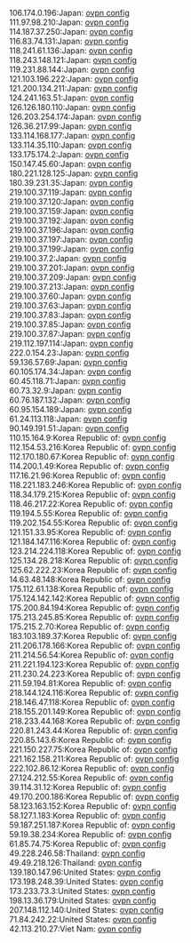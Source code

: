 106.174.0.196:Japan: [ovpn config](vpn/106_174_0_196.ovpn)  
111.97.98.210:Japan: [ovpn config](vpn/111_97_98_210.ovpn)  
114.187.37.250:Japan: [ovpn config](vpn/114_187_37_250.ovpn)  
116.83.74.131:Japan: [ovpn config](vpn/116_83_74_131.ovpn)  
118.241.61.136:Japan: [ovpn config](vpn/118_241_61_136.ovpn)  
118.243.148.121:Japan: [ovpn config](vpn/118_243_148_121.ovpn)  
119.231.88.144:Japan: [ovpn config](vpn/119_231_88_144.ovpn)  
121.103.196.222:Japan: [ovpn config](vpn/121_103_196_222.ovpn)  
121.200.134.211:Japan: [ovpn config](vpn/121_200_134_211.ovpn)  
124.241.163.51:Japan: [ovpn config](vpn/124_241_163_51.ovpn)  
126.126.180.110:Japan: [ovpn config](vpn/126_126_180_110.ovpn)  
126.203.254.174:Japan: [ovpn config](vpn/126_203_254_174.ovpn)  
126.36.217.99:Japan: [ovpn config](vpn/126_36_217_99.ovpn)  
133.114.168.177:Japan: [ovpn config](vpn/133_114_168_177.ovpn)  
133.114.35.110:Japan: [ovpn config](vpn/133_114_35_110.ovpn)  
133.175.174.2:Japan: [ovpn config](vpn/133_175_174_2.ovpn)  
150.147.45.60:Japan: [ovpn config](vpn/150_147_45_60.ovpn)  
180.221.128.125:Japan: [ovpn config](vpn/180_221_128_125.ovpn)  
180.39.231.35:Japan: [ovpn config](vpn/180_39_231_35.ovpn)  
219.100.37.119:Japan: [ovpn config](vpn/219_100_37_119.ovpn)  
219.100.37.120:Japan: [ovpn config](vpn/219_100_37_120.ovpn)  
219.100.37.159:Japan: [ovpn config](vpn/219_100_37_159.ovpn)  
219.100.37.192:Japan: [ovpn config](vpn/219_100_37_192.ovpn)  
219.100.37.196:Japan: [ovpn config](vpn/219_100_37_196.ovpn)  
219.100.37.197:Japan: [ovpn config](vpn/219_100_37_197.ovpn)  
219.100.37.199:Japan: [ovpn config](vpn/219_100_37_199.ovpn)  
219.100.37.2:Japan: [ovpn config](vpn/219_100_37_2.ovpn)  
219.100.37.201:Japan: [ovpn config](vpn/219_100_37_201.ovpn)  
219.100.37.209:Japan: [ovpn config](vpn/219_100_37_209.ovpn)  
219.100.37.213:Japan: [ovpn config](vpn/219_100_37_213.ovpn)  
219.100.37.60:Japan: [ovpn config](vpn/219_100_37_60.ovpn)  
219.100.37.63:Japan: [ovpn config](vpn/219_100_37_63.ovpn)  
219.100.37.83:Japan: [ovpn config](vpn/219_100_37_83.ovpn)  
219.100.37.85:Japan: [ovpn config](vpn/219_100_37_85.ovpn)  
219.100.37.87:Japan: [ovpn config](vpn/219_100_37_87.ovpn)  
219.112.197.114:Japan: [ovpn config](vpn/219_112_197_114.ovpn)  
222.0.154.23:Japan: [ovpn config](vpn/222_0_154_23.ovpn)  
59.136.57.69:Japan: [ovpn config](vpn/59_136_57_69.ovpn)  
60.105.174.34:Japan: [ovpn config](vpn/60_105_174_34.ovpn)  
60.45.118.71:Japan: [ovpn config](vpn/60_45_118_71.ovpn)  
60.73.32.9:Japan: [ovpn config](vpn/60_73_32_9.ovpn)  
60.76.187.132:Japan: [ovpn config](vpn/60_76_187_132.ovpn)  
60.95.154.189:Japan: [ovpn config](vpn/60_95_154_189.ovpn)  
61.24.113.118:Japan: [ovpn config](vpn/61_24_113_118.ovpn)  
90.149.191.51:Japan: [ovpn config](vpn/90_149_191_51.ovpn)  
110.15.164.9:Korea Republic of: [ovpn config](vpn/110_15_164_9.ovpn)  
112.154.53.216:Korea Republic of: [ovpn config](vpn/112_154_53_216.ovpn)  
112.170.180.67:Korea Republic of: [ovpn config](vpn/112_170_180_67.ovpn)  
114.200.1.49:Korea Republic of: [ovpn config](vpn/114_200_1_49.ovpn)  
117.16.21.96:Korea Republic of: [ovpn config](vpn/117_16_21_96.ovpn)  
118.221.183.246:Korea Republic of: [ovpn config](vpn/118_221_183_246.ovpn)  
118.34.179.215:Korea Republic of: [ovpn config](vpn/118_34_179_215.ovpn)  
118.46.217.22:Korea Republic of: [ovpn config](vpn/118_46_217_22.ovpn)  
119.194.5.55:Korea Republic of: [ovpn config](vpn/119_194_5_55.ovpn)  
119.202.154.55:Korea Republic of: [ovpn config](vpn/119_202_154_55.ovpn)  
121.151.33.95:Korea Republic of: [ovpn config](vpn/121_151_33_95.ovpn)  
121.184.147.116:Korea Republic of: [ovpn config](vpn/121_184_147_116.ovpn)  
123.214.224.118:Korea Republic of: [ovpn config](vpn/123_214_224_118.ovpn)  
125.134.28.218:Korea Republic of: [ovpn config](vpn/125_134_28_218.ovpn)  
125.62.222.23:Korea Republic of: [ovpn config](vpn/125_62_222_23.ovpn)  
14.63.48.148:Korea Republic of: [ovpn config](vpn/14_63_48_148.ovpn)  
175.112.61.138:Korea Republic of: [ovpn config](vpn/175_112_61_138.ovpn)  
175.124.142.142:Korea Republic of: [ovpn config](vpn/175_124_142_142.ovpn)  
175.200.84.194:Korea Republic of: [ovpn config](vpn/175_200_84_194.ovpn)  
175.213.245.85:Korea Republic of: [ovpn config](vpn/175_213_245_85.ovpn)  
175.215.2.70:Korea Republic of: [ovpn config](vpn/175_215_2_70.ovpn)  
183.103.189.37:Korea Republic of: [ovpn config](vpn/183_103_189_37.ovpn)  
211.206.178.166:Korea Republic of: [ovpn config](vpn/211_206_178_166.ovpn)  
211.214.56.54:Korea Republic of: [ovpn config](vpn/211_214_56_54.ovpn)  
211.221.194.123:Korea Republic of: [ovpn config](vpn/211_221_194_123.ovpn)  
211.230.24.223:Korea Republic of: [ovpn config](vpn/211_230_24_223.ovpn)  
211.59.194.81:Korea Republic of: [ovpn config](vpn/211_59_194_81.ovpn)  
218.144.124.116:Korea Republic of: [ovpn config](vpn/218_144_124_116.ovpn)  
218.146.47.118:Korea Republic of: [ovpn config](vpn/218_146_47_118.ovpn)  
218.155.201.149:Korea Republic of: [ovpn config](vpn/218_155_201_149.ovpn)  
218.233.44.168:Korea Republic of: [ovpn config](vpn/218_233_44_168.ovpn)  
220.81.243.44:Korea Republic of: [ovpn config](vpn/220_81_243_44.ovpn)  
220.85.143.6:Korea Republic of: [ovpn config](vpn/220_85_143_6.ovpn)  
221.150.227.75:Korea Republic of: [ovpn config](vpn/221_150_227_75.ovpn)  
221.162.158.211:Korea Republic of: [ovpn config](vpn/221_162_158_211.ovpn)  
222.102.86.12:Korea Republic of: [ovpn config](vpn/222_102_86_12.ovpn)  
27.124.212.55:Korea Republic of: [ovpn config](vpn/27_124_212_55.ovpn)  
39.114.31.12:Korea Republic of: [ovpn config](vpn/39_114_31_12.ovpn)  
49.170.200.186:Korea Republic of: [ovpn config](vpn/49_170_200_186.ovpn)  
58.123.163.152:Korea Republic of: [ovpn config](vpn/58_123_163_152.ovpn)  
58.127.1.183:Korea Republic of: [ovpn config](vpn/58_127_1_183.ovpn)  
59.187.251.187:Korea Republic of: [ovpn config](vpn/59_187_251_187.ovpn)  
59.19.38.234:Korea Republic of: [ovpn config](vpn/59_19_38_234.ovpn)  
61.85.74.75:Korea Republic of: [ovpn config](vpn/61_85_74_75.ovpn)  
49.228.246.58:Thailand: [ovpn config](vpn/49_228_246_58.ovpn)  
49.49.218.126:Thailand: [ovpn config](vpn/49_49_218_126.ovpn)  
139.180.147.96:United States: [ovpn config](vpn/139_180_147_96.ovpn)  
173.198.248.39:United States: [ovpn config](vpn/173_198_248_39.ovpn)  
173.233.73.3:United States: [ovpn config](vpn/173_233_73_3.ovpn)  
198.13.36.179:United States: [ovpn config](vpn/198_13_36_179.ovpn)  
207.148.112.140:United States: [ovpn config](vpn/207_148_112_140.ovpn)  
71.84.242.22:United States: [ovpn config](vpn/71_84_242_22.ovpn)  
42.113.210.27:Viet Nam: [ovpn config](vpn/42_113_210_27.ovpn)  
